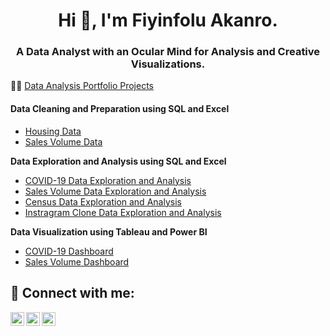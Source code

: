 <h1 align="center">Hi 👋, I'm Fiyinfolu Akanro.</h1>
<h3 align="center">A Data Analyst with an Ocular Mind for Analysis and Creative Visualizations.</h3>

👨‍💻 [Data Analysis Portfolio Projects](https://github.com/phiyin/Portfolio_Projects)

<h4><b>Data Cleaning and Preparation using SQL and Excel</b></h4>
 
 - [Housing Data](https://github.com/phiyin/Portfolio_Projects/blob/main/SQL%20Data%20Cleaning%20and%20Preparation%20-%20Housing%20Data)
 - [Sales Volume Data](https://github.com/phiyin/Portfolio_Projects/blob/main/Excel%20Data%20Cleaning%20and%20Preparation%20-%20Sales%20Volume%20Data2.xlsb)
 
<b>Data Exploration and Analysis using SQL and Excel</b>
 - [COVID-19 Data Exploration and Analysis](https://github.com/phiyin/Portfolio_Projects/blob/main/SQL%20Data%20Exploration%20and%20Analysis%20-%20COVID-19%20Data)
 - [Sales Volume Data Exploration and Analysis](https://github.com/phiyin/Data-Analyst-Portfolio-Projects/blob/main/SALES%20VOLUME%20DATA%20EXPLORATION%20AND%20ANALYSIS.xlsb)
 - [Census Data Exploration and Analysis](https://github.com/phiyin/Data-Analyst-Portfolio-Projects/blob/main/SQL%20Data%20Exploration%20and%20Analysis%20-%20Census%20Data)
 - [Instragram Clone Data Exploration and Analysis](https://github.com/phiyin/Data-Analyst-Portfolio-Projects/blob/main/SQL%20Data%20Exploration%20and%20Analysis%20using%20INSTAGRAM%20CLONE%20Data)
 
 <b>Data Visualization using Tableau and Power BI</b>
 - [COVID-19 Dashboard](https://public.tableau.com/authoring/Covid-19Dashboard_16628693682360/Dashboard1#1)
 - [Sales Volume Dashboard](https://github.com/phiyin/Data-Analyst-Portfolio-Projects/blob/main/SALES%20DASHBOARD.pdf)
 
<h2> 🤳 Connect with me:</h2>

[<img align="left" alt="fiyinakanro | Twitter" width="22px" src="https://cdn.jsdelivr.net/npm/simple-icons@v3/icons/twitter.svg" />][twitter]
[<img align="left" alt="fiyinakanro | LinkedIn" width="22px" src="https://cdn.jsdelivr.net/npm/simple-icons@v3/icons/linkedin.svg" />][linkedin]
[<img align="left" alt="fiyinakanro | Instagram" width="22px" src="https://cdn.jsdelivr.net/npm/simple-icons@v3/icons/instagram.svg" />][instagram]

[twitter]: https://twitter.com/fiyinakanro
[instagram]: https://www.instagram.com/fiyinakanro
[linkedin]: https://linkedin.com/in/fiyinfolu-olutomi-akanro-0a616a1b

<!--
**phiyin/phiyin** is a ✨ _special_ ✨ repository because its `README.md` (this file) appears on your GitHub profile.

Here are some ideas to get you started:

- 🔭 I’m currently working on ...
- 🌱 I’m currently learning ...
- 👯 I’m looking to collaborate on ...
- 🤔 I’m looking for help with ...
- 💬 Ask me about ...
- 📫 How to reach me: ...
- 😄 Pronouns: ...
- ⚡ Fun fact: ...
-->
